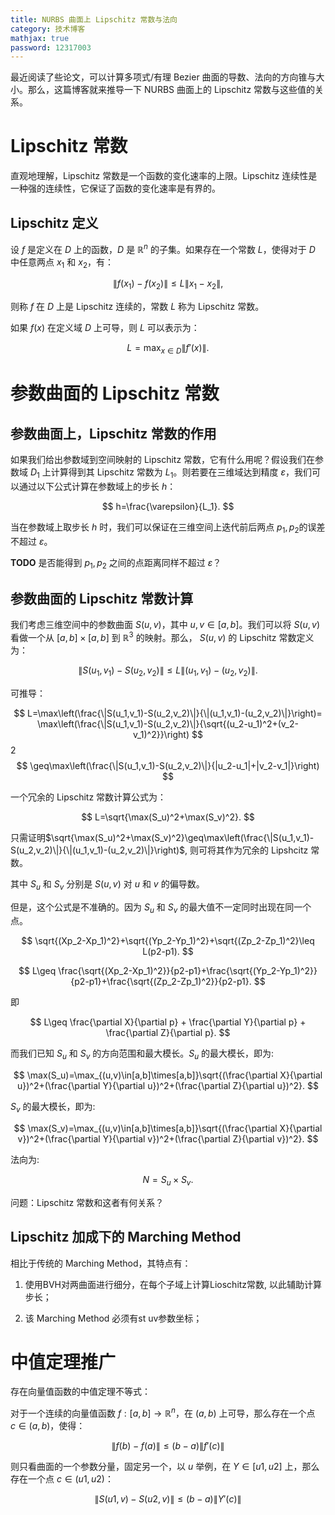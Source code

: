 ```yaml
---
title: NURBS 曲面上 Lipschitz 常数与法向
category: 技术博客
mathjax: true
password: 12317003
---
```


最近阅读了些论文，可以计算多项式/有理 Bezier 曲面的导数、法向的方向锥与大小。那么，这篇博客就来推导一下 NURBS 曲面上的 Lipschitz 常数与这些值的关系。

# Lipschitz 常数

直观地理解，Lipschitz 常数是一个函数的变化速率的上限。Lipschitz 连续性是一种强的连续性，它保证了函数的变化速率是有界的。

## Lipschitz 定义

设 $f$ 是定义在 $D$ 上的函数，$D$ 是 $\mathbb{R}^n$ 的子集。如果存在一个常数 $L$，使得对于 $D$ 中任意两点 $x_1$ 和 $x_2$，有：

$$
\|f(x_1)-f(x_2)\|\leq L\|x_1-x_2\|,
$$

则称 $f$ 在 $D$ 上是 Lipschitz 连续的，常数 $L$ 称为 Lipschitz 常数。

如果 $f(x)$ 在定义域 $D$ 上可导，则 $L$ 可以表示为：

$$
L=\max_{x\in D}\|f'(x)\|.
$$

# 参数曲面的 Lipschitz 常数

## 参数曲面上，Lipschitz 常数的作用

如果我们给出参数域到空间映射的 Lipschitz 常数，它有什么用呢？假设我们在参数域 $D_1$ 上计算得到其 Lipschitz 常数为 $L_1$。则若要在三维域达到精度 $\varepsilon$，我们可以通过以下公式计算在参数域上的步长 $h$：

$$
h=\frac{\varepsilon}{L_1}.
$$

当在参数域上取步长 $h$ 时，我们可以保证在三维空间上迭代前后两点 $p_1, p_2$的误差不超过 $\varepsilon$。

**TODO** 是否能得到 $p_1, p_2$ 之间的点距离同样不超过 $\varepsilon$？

## 参数曲面的 Lipschitz 常数计算

我们考虑三维空间中的参数曲面 $S(u,v)$，其中 $u,v\in[a,b]$。我们可以将 $S(u,v)$ 看做一个从 $[a,b]\times[a,b]$ 到 $\mathbb{R}^3$ 的映射。那么， $S(u,v)$ 的 Lipschitz 常数定义为：

$$
\|S(u_1,v_1)-S(u_2,v_2)\|\leq L\|(u_1,v_1)-(u_2,v_2)\|.
$$

可推导：

$$
L=\max\left(\frac{\|S(u_1,v_1)-S(u_2,v_2)\|}{\|(u_1,v_1)-(u_2,v_2)\|}\right)= \max\left(\frac{\|S(u_1,v_1)-S(u_2,v_2)\|}{\sqrt{(u_2-u_1)^2+(v_2-v_1)^2}}\right)
$$2
$$
\geq\max\left(\frac{\|S(u_1,v_1)-S(u_2,v_2)\|}{|u_2-u_1|+|v_2-v_1|}\right)
$$

一个冗余的 Lipschitz 常数计算公式为：

$$
L=\sqrt{\max(S_u)^2+\max(S_v)^2}.
$$

只需证明$\sqrt{\max(S_u)^2+\max(S_v)^2}\geq\max\left(\frac{\|S(u_1,v_1)-S(u_2,v_2)\|}{\|(u_1,v_1)-(u_2,v_2)\|}\right)$, 则可将其作为冗余的 Lipshcitz 常数。


其中 $S_u$ 和 $S_v$ 分别是 $S(u,v)$ 对 $u$ 和 $v$ 的偏导数。

但是，这个公式是不准确的。因为 $S_u$ 和 $S_v$ 的最大值不一定同时出现在同一个点。

$$
\sqrt{(Xp_2-Xp_1)^2}+\sqrt{(Yp_2-Yp_1)^2}+\sqrt{(Zp_2-Zp_1)^2}\leq L(p2-p1).
$$

$$
L\geq \frac{\sqrt{(Xp_2-Xp_1)^2}}{p2-p1}+\frac{\sqrt{(Yp_2-Yp_1)^2}}{p2-p1}+\frac{\sqrt{(Zp_2-Zp_1)^2}}{p2-p1}.
$$

即

$$
L\geq \frac{\partial X}{\partial p} + \frac{\partial Y}{\partial p} + \frac{\partial Z}{\partial p}.
$$

而我们已知 $S_u$ 和 $S_v$ 的方向范围和最大模长。$S_u$ 的最大模长，即为:

$$
\max(S_u)=\max_{(u,v)\in[a,b]\times[a,b]}\sqrt{(\frac{\partial X}{\partial u})^2+(\frac{\partial Y}{\partial u})^2+(\frac{\partial Z}{\partial u})^2}.
$$

$S_v$ 的最大模长，即为:

$$
\max(S_v)=\max_{(u,v)\in[a,b]\times[a,b]}\sqrt{(\frac{\partial X}{\partial v})^2+(\frac{\partial Y}{\partial v})^2+(\frac{\partial Z}{\partial v})^2}.
$$

法向为:

$$
N=S_u\times S_v.
$$

问题：Lipschitz 常数和这者有何关系？

## Lipschitz 加成下的 Marching Method

相比于传统的 Marching Method，其特点有：

1. 使用BVH对两曲面进行细分，在每个子域上计算Lioschitz常数, 以此辅助计算步长；

2. 该 Marching Method 必须有st uv参数坐标；

# 中值定理推广

存在向量值函数的中值定理不等式：

对于一个连续的向量值函数 $f:[a,b]\to\mathbb{R}^n$，在 $(a,b)$ 上可导，那么存在一个点 $c\in(a,b)$，使得：

$$
\|f(b)-f(a)\|\leq(b-a)\|f'(c)\|
$$

则只看曲面的一个参数分量，固定另一个，以 $u$ 举例，在 $Y\in[u1,u2]$ 上，那么存在一个点 $c\in(u1,u2)$：

$$
\|S(u1,v)-S(u2,v)\|\leq(b-a)\|Y'(c)\|
$$